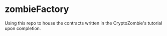 # zombieFactory

Using this repo to house the contracts written in the CryptoZombie's tutorial upon completion. 
